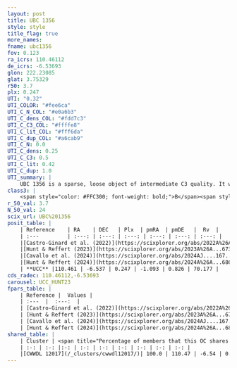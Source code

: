 ```yaml
---
layout: post
title: UBC 1356
style: style
title_flag: true
more_names: 
fname: ubc1356
fov: 0.123
ra_icrs: 110.46112
de_icrs: -6.53693
glon: 222.23085
glat: 3.75329
r50: 3.7
plx: 0.247
UTI: "0.32"
UTI_COLOR: "#fee6ca"
UTI_C_N_COL: "#e0a6b3"
UTI_C_dens_COL: "#fdd7c3"
UTI_C_C3_COL: "#ffffe8"
UTI_C_lit_COL: "#fff6da"
UTI_C_dup_COL: "#a6cab9"
UTI_C_N: 0.0
UTI_C_dens: 0.25
UTI_C_C3: 0.5
UTI_C_lit: 0.42
UTI_C_dup: 1.0
UTI_summary: |
    UBC 1356 is a sparse, loose object of intermediate C3 quality. It was recently reported in the literature. This object shares a large percentage of members with a later reported entry.<br><br><span style="color: #99180f; font-weight: bold;">Warning: </span>contains less than 25 stars with <i>P>0.5</i> estimated.
class3: |
    <span style="color: #FFC300; font-weight: bold;">B</span><span style="color: #FFC300; font-weight: bold;">B</span>
r_50_val: 3.7
N_50_val: 24
scix_url: UBC%201356
posit_table: |
    | Reference    | RA    | DEC   | Plx  | pmRA  | pmDE   |  Rv  |
    | :---         | :---: | :---: | :---: | :---: | :---: | :---: |
    |[Castro-Ginard et al. (2022)](https://scixplorer.org/abs/2022A%26A...661A.118C) | 110.48 | -6.51 | 0.26 | -1.09 | 0.82 | 69.16 |
    |[Hunt & Reffert (2023)](https://scixplorer.org/abs/2023A%26A...673A.114H) | 110.459 | -6.547 | 0.233 | -1.099 | 0.825 | 70.171 |
    |[Cavallo et al. (2024)](https://scixplorer.org/abs/2024AJ....167...12C) | 110.473 | -6.536 | 0.236 | -- | -- | -- |
    |[Hunt & Reffert (2024)](https://scixplorer.org/abs/2024A%26A...686A..42H) | 110.459 | -6.547 | 0.233 | -1.099 | 0.825 | 70.171 |
    | **UCC** |110.461 | -6.537 | 0.247 | -1.093 | 0.826 | 70.177 | 
cds_radec: 110.46112,-6.53693
carousel: UCC_HUNT23
fpars_table: |
    | Reference |  Values |
    | :---  |  :---:  |
    | [Castro-Ginard et al. (2022)](https://scixplorer.org/abs/2022A%26A...661A.118C) | `AV=0.456, Dist=3867, logAge=8.43` |
    | [Hunt & Reffert (2023)](https://scixplorer.org/abs/2023A%26A...673A.114H) | `AV50=0.397, diffAV50=2.103, MOD50=12.821, logAge50=8.807` |
    | [Cavallo et al. (2024)](https://scixplorer.org/abs/2024AJ....167...12C) | `AV50=0.88, dMod50=12.77, logAge50=8.57, [Fe/H]50=0.06` |
    | [Hunt & Reffert (2024)](https://scixplorer.org/abs/2024A%26A...686A..42H) | `MassJ=403.941` |
shared_table: |
    | Cluster | <span title="Percentage of members that this OC shares with the ones listed">%</span>   | RA   | DEC   | Plx   | pmRA  | pmDE  | Rv | UTI |
    | :-: | :-: |:-: | :-: | :-: | :-: | :-: | :-: | :-: |
    |[CWWDL 12017](/_clusters/cwwdl12017/)| 100.0 | 110.47 | -6.54 | 0.25 | -1.11 | 0.81 | 70.18 |0.13 |
---
```

